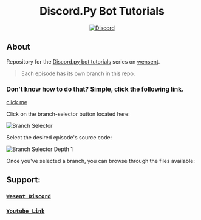 <div align="center">
  <h1>Discord.Py Bot Tutorials</h1>
  <a href="https://discord.gg/ZCxZ7cj5BQ">
    <img src="https://discordapp.com/api/guilds/898553977816354877/widget.png" alt="Discord" />
  </a>
</div>

## About

Repository for the [Discord.py bot tutorials](https://www.youtube.com/playlist?list=PLcsmHdQZxRKAUpnObYljf0gKyt5DUzfJz) series on [wensent](https://www.youtube.com/c/wensent).

> Each episode has its own branch in this repo.

### Don't know how to do that? Simple, click the following link.
[click me](https://help.github.com/en/github/administering-a-repository/viewing-branches-in-your-repository)

Click on the branch-selector button located here:

![Branch Selector](http://d.radikal.ru/d21/2110/94/5e45264b1b18.png)

Select the desired episode's source code:

![Branch Selector Depth 1](https://b.radikal.ru/b37/2110/65/95d63030d83a.png)

Once you've selected a branch, you can browse through the files available:

## Support:

### <a href="https://discord.gg/ZCxZ7cj5BQ">`Wesent Discord`</a>
### <a href="https://www.youtube.com/wensent">`Youtube Link`</a>
